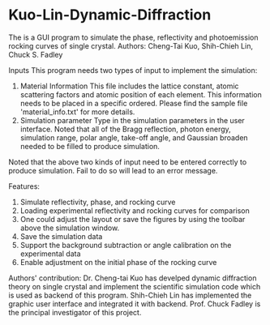 # Kuo-Lin-Dynamic-Diffraction
The is a GUI program to simulate the phase, reflectivity and photoemission rocking curves of single crystal.
Authors: Cheng-Tai Kuo, Shih-Chieh Lin, Chuck S. Fadley

Inputs
This program needs two types of input to implement the simulation:
1. Material Information
This file includes the lattice constant, atomic scattering factors and atomic position of each element.
This information needs to be placed in a specific ordered. Please find the sample file 'material_info.txt' for more details.
2. Simulation parameter
Type in the simulation parameters in the user interface.
Noted that all of the Bragg reflection, photon energy, simulation range, polar angle, take-off angle, and Gaussian broaden needed to be filled to produce simulation.

Noted that the above two kinds of input need to be entered correctly to produce simulation. Fail to do so will lead to an error message.

Features:
1. Simulate reflectivity, phase, and rocking curve 
2. Loading experimental reflectivity and rocking curves for comparison
3. One could adjust the layout or save the figures by using the toolbar above the simulation window.  
4. Save the simulation data 
5. Support the background subtraction or angle calibration on the experimental data
6. Enable adjustment on the initial phase of the rocking curve 


Authors' contribution:
    Dr. Cheng-tai Kuo has develped dynamic diffraction theory on single crystal and implement the scientific simulation code which is used as backend of this program.
    Shih-Chieh Lin has implemented the graphic user interface and integrated it with backend.
    Prof. Chuck Fadley is the principal investigator of this project.
